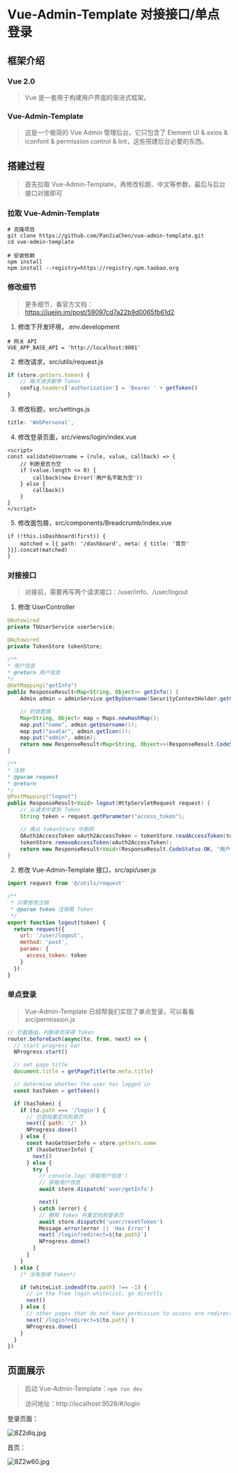 # Vue-Admin-Template 对接接口/单点登录

## 框架介绍

### Vue 2.0

> Vue 是一套用于构建用户界面的渐进式框架。

### Vue-Admin-Template

> 这是一个极简的 Vue Admin 管理后台。它只包含了 Element UI & axios & iconfont & permission control & lint，这些搭建后台必要的东西。

## 搭建过程

> 首先拉取 Vue-Admin-Template，再修改标题、中文等参数，最后与后台接口对接即可

### 拉取 Vue-Admin-Template

```shell
# 克隆项目
git clone https://github.com/PanJiaChen/vue-admin-template.git
cd vue-admin-template

# 安装依赖
npm install
npm install --registry=https://registry.npm.taobao.org
```

### 修改细节

> 更多细节，看官方文档：https://juejin.im/post/59097cd7a22b9d0065fb61d2

1. 修改下开发环境，.env.development

```
# 网关 API
VUE_APP_BASE_API = 'http://localhost:9001'
```
2. 修改请求，src/utils/request.js

```js
if (store.getters.token) {
    // 每次请求都带 Token
    config.headers['authorization'] = 'Bearer ' + getToken()
}
```

3. 修改标题，src/settings.js

```js
title: 'WebPersonal',
```

4. 修改登录页面，src/views/login/index.vue

```vue
<script>
const validateUsername = (rule, value, callback) => {
    // 判断是否为空
    if (value.length <= 0) {
        callback(new Error('用户名不能为空'))
    } else {
        callback()
    }
}
</script>
```

5. 修改面包屑，src/components/Breadcrumb/index.vue

```vue
if (!this.isDashboard(first)) {
	matched = [{ path: '/dashboard', meta: { title: '首页' }}].concat(matched)
}
```

### 对接接口

> 对接前，需要再写两个请求接口：/user/info、/user/logout

1. 修改 UserController

```java
@Autowired
private TbUserService userService;

@Autowired
private TokenStore tokenStore;

/**
* 用户信息
* @return 用户信息
*/
@GetMapping("getInfo")
public ResponseResult<Map<String, Object>> getInfo() {
    Admin admin = adminService.getByUsername(SecurityContextHolder.getContext().getAuthentication().getName());

    // 封装数据
    Map<String, Object> map = Maps.newHashMap();
    map.put("name", admin.getUsername());
    map.put("avatar", admin.getIcon());
    map.put("admin", admin);
    return new ResponseResult<Map<String, Object>>(ResponseResult.CodeStatus.OK, "获取用户信息", map);
}

/**
* 注销
* @param request
* @return
*/
@PostMapping("logout")
public ResponseResult<Void> logout(HttpServletRequest request) {
    // 从请求中拿到 Token
    String token = request.getParameter("access_token");

    // 再从 tokenStore 中删除
    OAuth2AccessToken oAuth2AccessToken = tokenStore.readAccessToken(token);
    tokenStore.removeAccessToken(oAuth2AccessToken);
    return new ResponseResult<Void>(ResponseResult.CodeStatus.OK, "用户已注销");
}
```

2. 修改 Vue-Admin-Template 接口，src/api/user.js

```js
import request from '@/utils/request'

/**
 * 只需修改注销
 * @param token 注销需 Token
 */
export function logout(token) {
  return request({
    url: '/user/logout',
    method: 'post',
    params: {
      access_token: token
    }
  })
}
```

### 单点登录

> Vue-Admin-Template 已经帮我们实现了单点登录，可以看看 src/permission.js

```js
// 拦截路由，判断是否获得 Token
router.beforeEach(async(to, from, next) => {
  // start progress bar
  NProgress.start()

  // set page title
  document.title = getPageTitle(to.meta.title)

  // determine whether the user has logged in
  const hasToken = getToken()

  if (hasToken) {
    if (to.path === '/login') {
      // 已登陆重定向到首页
      next({ path: '/' })
      NProgress.done()
    } else {
      const hasGetUserInfo = store.getters.name
      if (hasGetUserInfo) {
        next()
      } else {
        try {
          // console.log('获取用户信息')
          // 获取用户信息
          await store.dispatch('user/getInfo')

          next()
        } catch (error) {
          // 删除 Token 并重定向到登录页
          await store.dispatch('user/resetToken')
          Message.error(error || 'Has Error')
          next(`/login?redirect=${to.path}`)
          NProgress.done()
        }
      }
    }
  } else {
    /* 没有获得 Token*/

    if (whiteList.indexOf(to.path) !== -1) {
      // in the free login whitelist, go directly
      next()
    } else {
      // other pages that do not have permission to access are redirected to the login page.
      next(`/login?redirect=${to.path}`)
      NProgress.done()
    }
  }
})
```

## 页面展示

> 启动 Vue-Admin-Template：`npm run dev`
>
> 访问地址：http://localhost:9528/#/login

登录页面：

![8Z2dlq.jpg](https://s1.ax1x.com/2020/03/12/8Z2dlq.jpg)

首页：

![8Z2w60.jpg](https://s1.ax1x.com/2020/03/12/8Z2w60.jpg)
